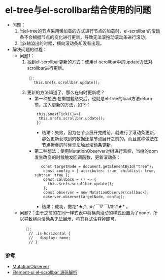 # el-tree与el-scrollbar结合使用的问题
- 问题：
   1. 当el-tree的节点采用懒加载的方式进行节点的加载时，el-scrollbar的滚动条不会根据节点的变化进行更新，导致无法滚拖动滚动条进行滚动。
   2. 当x轴溢出的时候，横向滚动条却没有出现。
- 解决问题的过程：
   - 问题1：
      1. 找到el-scrollbar更新的方式：使用el-scrollbar中的update方法对scrollbar进行更新。
         ```
          🌰：
            this.$refs.scrollbar.update();
         ```
      2. 更新的方法知道了，那么在何时更新呢？
         - 第一种想法:在懒加载结束后，也就是el-tree的load方法return前，加入更新的方法，如下：
            ```
             this.$nextTick(()=>{
              this.$refs.scrollbar.update();
             })
            ```
            - 结果：失败，因为在节点展开完成前，就进行了滚动条更新，那么更新获取到的数据还是节点展开之前的。而且这种做法在节点折叠的时候无法触发滚动条更新。
         - 第二种想法：使用MutationObserver对树进行监控，当树的dom发生改变的时候触发回调函数，更新滚动条：
            ```
               const targetNode = document.getElementById("tree");
                const config = { attributes: true, childList: true, subtree: true };
                const callback = () => {
                  this.$refs.scrollbar.update();
                };
                const observer = new MutationObserver(callback);
                observer.observe(targetNode, config);
            ```
            - 结果：成功，撒花*★,°*:.☆(￣▽￣)/$:*.°★* 。
   - 问题2：由于之前的在同一样式表中将横向滚动的样式设置为了none，所以导致横向滚动条无法展示，将其样式注释掉即可。
      ```
         🌰：
          // .is-horizontal {
          //   display: none;
          // }
      ```
            
### 参考
- [MutationObserver](https://developer.mozilla.org/zh-CN/docs/Web/API/MutationObserver)
- [Element-ui el-scrollbar 源码解析](https://segmentfault.com/a/1190000019054618)
